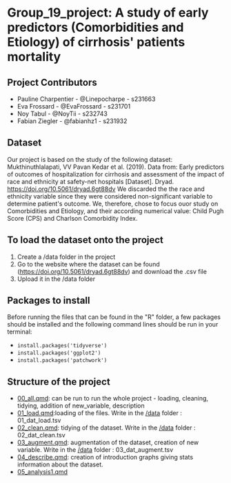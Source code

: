 # Group_19_project: A study of early predictors (Comorbidities and Etiology) of cirrhosis' patients mortality

## Project Contributors 
- Pauline Charpentier - @Linepocharpe - s231663
- Eva Frossard - @EvaFrossard - s231701
- Noy Tabul - @NoyTii - s232743
- Fabian Ziegler - @fabianhz1 - s231932

## Dataset

Our project is based on the study of the following dataset: Mukthinuthlalapati, VV Pavan Kedar et al. (2019). Data from: Early predictors of outcomes of hospitalization for cirrhosis and assessment of the impact of race and ethnicity at safety-net hospitals [Dataset]. Dryad. <https://doi.org/10.5061/dryad.6gt88dv>
We discarded the the race and ethnicity variable since they were considered non-significant variable to determine patient's outcome. We, therefore, chose to focus ouor study on Comorbidities and Etiology, and their according numerical value: Child Pugh Score (CPS) and Charlson Comorbidity Index.


## To load the dataset onto the project

1)  Create a /data folder in the project
2)  Go to the website where the dataset can be found (<https://doi.org/10.5061/dryad.6gt88dv>) and download the .csv file
3)  Upload it in the /data folder

## Packages to install

Before running the files that can be found in the "R" folder, a few packages should be installed and the following command lines should be run in your terminal:

-   `install.packages('tidyverse')`
-   `install.packages('ggplot2')`
-   `install.packages('patchwork')`

## Structure of the project 

- [00_all.qmd](https://github.com/rforbiodatascience23/Group_19_project/blob/main/R/00_all.qmd): can be run to run the whole project - loading, cleaning, tidying, addition of new_variable, description
- [01_load.qmd](https://github.com/rforbiodatascience23/Group_19_project/blob/main/R/01_load.qmd):loading of the files. Write in the [/data](https://github.com/rforbiodatascience23/Group_19_project/blob/main/data) folder : 01_dat_load.tsv
- [02_clean.qmd](https://github.com/rforbiodatascience23/Group_19_project/blob/main/R/02_clean.qmd): tidying of the dataset. Write in the [/data](https://github.com/rforbiodatascience23/Group_19_project/blob/main/data) folder : 02_dat_clean.tsv
- [03_augment.qmd](https://github.com/rforbiodatascience23/Group_19_project/blob/main/R/03_augment.qmd): augmentation of the dataset, creation of new variable. Write in the [/data](https://github.com/rforbiodatascience23/Group_19_project/blob/main/data) folder : 03_dat_augment.tsv
- [04_describe.qmd](https://github.com/rforbiodatascience23/Group_19_project/blob/main/R/04_describe.qmd): creation of introduction graphs giving stats information about the dataset.
- [05_analysis1.qmd](https://github.com/rforbiodatascience23/Group_19_project/blob/main/R/05_anaalysis1.qmd)

